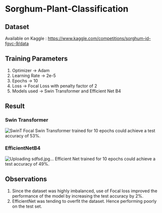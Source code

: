 # Sorghum-Plant-Classification

## Dataset
Available on Kaggle : https://www.kaggle.com/competitions/sorghum-id-fgvc-9/data

## Training Parameters
1. Optimizer -> Adam
2. Learning Rate -> 2e-5
3. Epochs -> 10
4. Loss -> Focal Loss with penalty factor of 2
5. Models used -> Swin Transformer and Efficient Net B4

## Result

### Swin Transformer
![SwinT Focal](https://user-images.githubusercontent.com/45042726/161034604-b42265b3-8d2f-4509-b184-64b788badf89.jpg)
Swin Transformer trained for 10 epochs could achieve a test accuracy of 53%.

### EfficientNetB4
![Uploading sdfsd.jpg…]()
Efficient Net trained for 10 epochs could achieve a test accuracy of 49%.

## Observations
1. Since the dataset was highly imbalanced, use of Focal loss improved the performance of the model by increasing the test accuracy by 2%.
2. EfficientNet was tending to overfit the dataset. Hence performing poorly on the test set.
